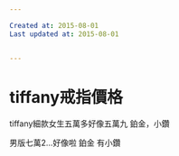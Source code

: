 ```yaml
---

Created at: 2015-08-01
Last updated at: 2015-08-01


---
```


# tiffany戒指價格


tiffany細款女生五萬多好像五萬九
鉑金，小鑽

男版七萬2...好像啦
鉑金
有小鑽

